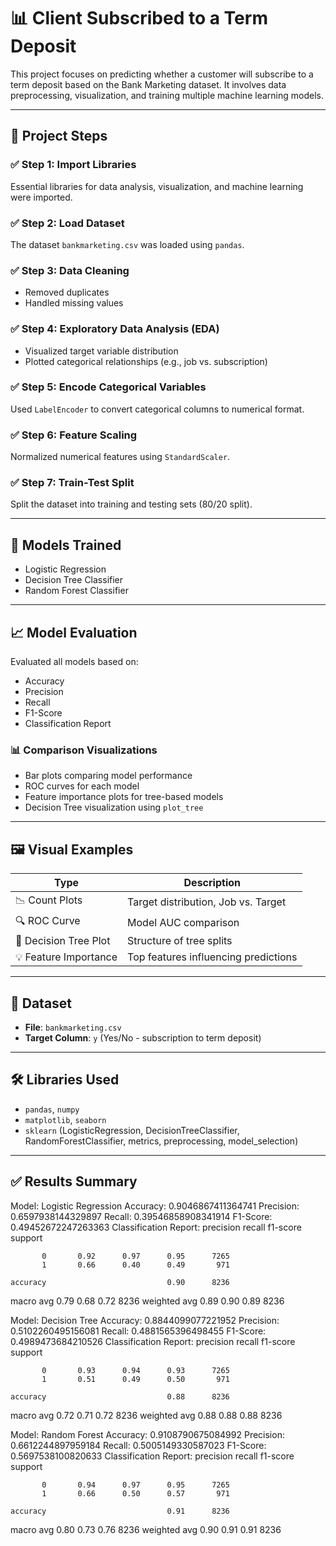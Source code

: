 # 📊 Client Subscribed to a Term Deposit

This project focuses on predicting whether a customer will subscribe to a term deposit based on the Bank Marketing dataset. It involves data preprocessing, visualization, and training multiple machine learning models.

---

## 🚀 Project Steps

### ✅ Step 1: Import Libraries
Essential libraries for data analysis, visualization, and machine learning were imported.

### ✅ Step 2: Load Dataset
The dataset `bankmarketing.csv` was loaded using `pandas`.

### ✅ Step 3: Data Cleaning
- Removed duplicates
- Handled missing values

### ✅ Step 4: Exploratory Data Analysis (EDA)
- Visualized target variable distribution
- Plotted categorical relationships (e.g., job vs. subscription)

### ✅ Step 5: Encode Categorical Variables
Used `LabelEncoder` to convert categorical columns to numerical format.

### ✅ Step 6: Feature Scaling
Normalized numerical features using `StandardScaler`.

### ✅ Step 7: Train-Test Split
Split the dataset into training and testing sets (80/20 split).

---

## 🧠 Models Trained

- Logistic Regression
- Decision Tree Classifier
- Random Forest Classifier

---

## 📈 Model Evaluation

Evaluated all models based on:
- Accuracy
- Precision
- Recall
- F1-Score
- Classification Report

### 📊 Comparison Visualizations
- Bar plots comparing model performance
- ROC curves for each model
- Feature importance plots for tree-based models
- Decision Tree visualization using `plot_tree`

---

## 🖼️ Visual Examples

| Type                  | Description                          |
|-----------------------|--------------------------------------|
| 📉 Count Plots         | Target distribution, Job vs. Target  |
| 🔍 ROC Curve           | Model AUC comparison                 |
| 🌲 Decision Tree Plot  | Structure of tree splits             |
| 💡 Feature Importance | Top features influencing predictions |

---

## 📂 Dataset

- **File**: `bankmarketing.csv`
- **Target Column**: `y` (Yes/No - subscription to term deposit)

---

## 🛠️ Libraries Used

- `pandas`, `numpy`
- `matplotlib`, `seaborn`
- `sklearn` (LogisticRegression, DecisionTreeClassifier, RandomForestClassifier, metrics, preprocessing, model_selection)

---

## ✅ Results Summary

Model: Logistic Regression
Accuracy: 0.9046867411364741
Precision: 0.6597938144329897
Recall: 0.39546858908341914
F1-Score: 0.49452672247263363
Classification Report:
               precision    recall  f1-score   support

           0       0.92      0.97      0.95      7265
           1       0.66      0.40      0.49       971

    accuracy                           0.90      8236
   macro avg       0.79      0.68      0.72      8236
weighted avg       0.89      0.90      0.89      8236


Model: Decision Tree
Accuracy: 0.8844099077221952
Precision: 0.5102260495156081
Recall: 0.4881565396498455
F1-Score: 0.4989473684210526
Classification Report:
               precision    recall  f1-score   support

           0       0.93      0.94      0.93      7265
           1       0.51      0.49      0.50       971

    accuracy                           0.88      8236
   macro avg       0.72      0.71      0.72      8236
weighted avg       0.88      0.88      0.88      8236


Model: Random Forest
Accuracy: 0.9108790675084992
Precision: 0.6612244897959184
Recall: 0.5005149330587023
F1-Score: 0.5697538100820633
Classification Report:
               precision    recall  f1-score   support

           0       0.94      0.97      0.95      7265
           1       0.66      0.50      0.57       971

    accuracy                           0.91      8236
   macro avg       0.80      0.73      0.76      8236
weighted avg       0.90      0.91      0.91      8236

